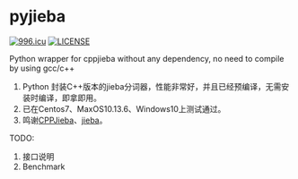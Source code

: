 # pyjieba

[![996.icu](https://img.shields.io/badge/link-996.icu-red.svg)](https://996.icu)
[![LICENSE](https://img.shields.io/badge/license-Anti%20996-blue.svg)](https://github.com/996icu/996.ICU/blob/master/LICENSE)

Python wrapper for cppjieba without any dependency, no need to compile by using gcc/c++

1. Python 封装C++版本的jieba分词器，性能非常好，并且已经预编译，无需安装时编译，即拿即用。
2. 已在Centos7、MaxOS10.13.6、Windows10上测试通过。
3. 鸣谢[CPPJieba](https://github.com/yanyiwu/cppjieba)、[jieba](https://github.com/fxsjy/jieba)。

TODO:
1. 接口说明
2. Benchmark

